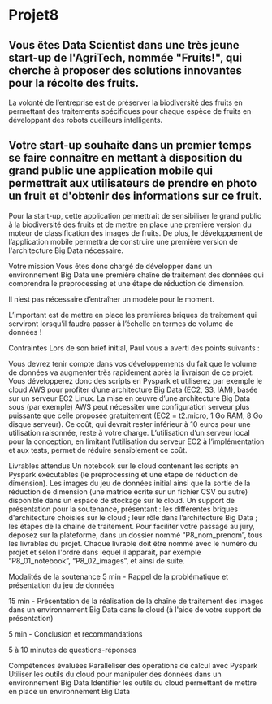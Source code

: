 # Projet8

## Vous êtes Data Scientist dans une très jeune start-up de l'AgriTech, nommée  "Fruits!", qui cherche à proposer des solutions innovantes pour la récolte des fruits.
La volonté de l’entreprise est de préserver la biodiversité des fruits en permettant des traitements spécifiques pour chaque espèce de fruits en développant des robots cueilleurs intelligents.

## Votre start-up souhaite dans un premier temps se faire connaître en mettant à disposition du grand public une application mobile qui permettrait aux utilisateurs de prendre en photo un fruit et d'obtenir des informations sur ce fruit.

Pour la start-up, cette application permettrait de sensibiliser le grand public à la biodiversité des fruits et de mettre en place une première version du moteur de classification des images de fruits.
De plus, le développement de l’application mobile permettra de construire une première version de l'architecture Big Data nécessaire.

Votre mission
Vous êtes donc chargé de développer dans un environnement Big Data une première chaîne de traitement des données qui comprendra le preprocessing et une étape de réduction de dimension.

Il n’est pas nécessaire d’entraîner un modèle pour le moment.

L’important est de mettre en place les premières briques de traitement qui serviront lorsqu’il faudra passer à l’échelle en termes de volume de données !

Contraintes
Lors de son brief initial, Paul vous a averti des points suivants :

Vous devrez tenir compte dans vos développements du fait que le volume de données va augmenter très rapidement après la livraison de ce projet. Vous développerez donc des scripts en Pyspark et utiliserez par exemple le cloud AWS pour profiter d’une architecture Big Data (EC2, S3, IAM), basée sur un serveur EC2 Linux.
La mise en œuvre d’une architecture Big Data sous (par exemple) AWS peut nécessiter une configuration serveur plus puissante que celle proposée gratuitement (EC2 = t2.micro, 1 Go RAM, 8 Go disque serveur).
Ce coût, qui devrait rester inférieur à 10 euros pour une utilisation raisonnée, reste à votre charge. L’utilisation d’un serveur local pour la conception, en limitant l’utilisation du serveur EC2 à l’implémentation et aux tests, permet de réduire sensiblement ce coût.

Livrables attendus
Un notebook sur le cloud contenant les scripts en Pyspark exécutables (le preprocessing et une étape de réduction de dimension).
Les images du jeu de données initial ainsi que la sortie de la réduction de dimension (une matrice écrite sur un fichier CSV ou autre) disponible dans un espace de stockage sur le cloud.
Un support de présentation pour la soutenance, présentant :
les différentes briques d'architecture choisies sur le cloud ;
leur rôle dans l’architecture Big Data ;
les étapes de la chaîne de traitement.
Pour faciliter votre passage au jury, déposez sur la plateforme, dans un dossier nommé “P8_nom_prenom”, tous les livrables du projet. Chaque livrable doit être nommé avec le numéro du projet et selon l'ordre dans lequel il apparaît, par exemple “P8_01_notebook”, “P8_02_images”, et ainsi de suite.

Modalités de la soutenance
5 min - Rappel de la problématique et présentation du jeu de données

15 min - Présentation de la réalisation de la chaîne de traitement des images dans un environnement Big Data dans le cloud (à l'aide de votre support de présentation)

5 min - Conclusion et recommandations

5 à 10 minutes de questions-réponses

Compétences évaluées
Paralléliser des opérations de calcul avec Pyspark
Utiliser les outils du cloud pour manipuler des données dans un environnement Big Data
Identifier les outils du cloud permettant de mettre en place un environnement Big Data
